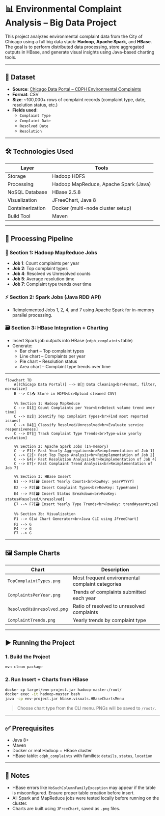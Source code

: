 # 📊 Environmental Complaint Analysis – Big Data Project

This project analyzes environmental complaint data from the City of Chicago using a full big data stack: **Hadoop**, **Apache Spark**, and **HBase**. The goal is to perform distributed data processing, store aggregated outputs in HBase, and generate visual insights using Java-based charting tools.

---

## 📁 Dataset

- **Source**: [Chicago Data Portal – CDPH Environmental Complaints](https://data.cityofchicago.org/Environment-Sustainable-Development/CDPH-Environmental-Complaints/fypr-ksnz)
- **Format**: CSV
- **Size**: ~100,000+ rows of complaint records (complaint type, date, resolution status, etc.)
- **Fields used**:
  - `Complaint Type`
  - `Complaint Date`
  - `Resolved Date`
  - `Resolution`

---

## 🛠️ Technologies Used

| Layer | Tools |
|-------|-------|
| Storage | Hadoop HDFS |
| Processing | Hadoop MapReduce, Apache Spark (Java) |
| NoSQL Database | HBase 2.5.8 |
| Visualization | JFreeChart, Java 8 |
| Containerization | Docker (multi-node cluster setup) |
| Build Tool | Maven |

---

## 🔂 Processing Pipeline

### 📌 Section 1: Hadoop MapReduce Jobs

- **Job 1**: Count complaints per year  
- **Job 2**: Top complaint types  
- **Job 4**: Resolved vs Unresolved counts  
- **Job 5**: Average resolution time  
- **Job 7**: Complaint type trends over time  

### ⚡ Section 2: Spark Jobs (Java RDD API)

- Reimplemented Jobs 1, 2, 4, and 7 using Apache Spark for in-memory parallel processing.

### 🗃️ Section 3: HBase Integration + Charting

- Insert Spark job outputs into HBase (`cdph_complaints` table)
- Generate:
  - Bar chart – Top complaint types
  - Line chart – Complaints per year
  - Pie chart – Resolution status
  - Area chart – Complaint type trends over time

---

```mermaid
flowchart TD
    A[(Chicago Data Portal)] --> B[🧹 Data Cleaning<br>Format, filter, normalize]
    B --> C[📤 Store in HDFS<br>Upload cleaned CSV]

    %% Section 1: Hadoop MapReduce
    C --> D1[🧮 Count Complaints per Year<br>Detect volume trend over time]
    C --> D2[🧮 Identify Top Complaint Types<br>Find most reported issues]
    C --> D4[🧮 Classify Resolved/Unresolved<br>Evaluate service responsiveness]
    C --> D7[🧮 Track Complaint Type Trends<br>Type-wise yearly evolution]

    %% Section 2: Apache Spark Jobs (In-memory)
    C --> E1[⚡ Fast Yearly Aggregation<br>Reimplementation of Job 1]
    C --> E2[⚡ Fast Top Types Analysis<br>Reimplementation of Job 2]
    C --> E4[⚡ Fast Resolution Analysis<br>Reimplementation of Job 4]
    C --> E7[⚡ Fast Complaint Trend Analysis<br>Reimplementation of Job 7]

    %% Section 3: HBase Insert
    E1 --> F1[🗃️ Insert Yearly Counts<br>RowKey: year#YYYY]
    E2 --> F2[🗃️ Insert Complaint Types<br>RowKey: type#name]
    E4 --> F4[🗃️ Insert Status Breakdown<br>RowKey: status#Resolved/Unresolved]
    E7 --> F7[🗃️ Insert Yearly Type Trends<br>RowKey: trend#year#type]

    %% Section 3b: Visualization
    F1 --> G[📊 Chart Generator<br>Java CLI using JFreeChart]
    F2 --> G
    F4 --> G
    F7 --> G
```

---

## 🖼️ Sample Charts

| Chart | Description |
|-------|-------------|
| `TopComplaintTypes.png` | Most frequent environmental complaint categories |
| `ComplaintsPerYear.png` | Trends of complaints submitted each year |
| `ResolvedVsUnresolved.png` | Ratio of resolved to unresolved complaints |
| `ComplaintTrends.png` | Yearly trends by complaint type |

---

## ▶️ Running the Project

### 1. **Build the Project**
```bash
mvn clean package
```

### 2. **Run Insert + Charts from HBase**
```bash
docker cp target/env-project.jar hadoop-master:/root/
docker exec -it hadoop-master bash
java -cp env-project.jar hbase.visuals.HBaseChartsMenu
```

> Choose chart type from the CLI menu. PNGs will be saved to `/root/`.

---

## ✅ Prerequisites

- Java 8+
- Maven
- Docker or real Hadoop + HBase cluster
- HBase table: `cdph_complaints` with families: `details`, `status`, `location`

---

## 📌 Notes

- HBase errors like `NoSuchColumnFamilyException` may appear if the table is misconfigured. Ensure proper table creation before insert.
- All Spark and MapReduce jobs were tested locally before running on the cluster.
- Charts are built using `JFreeChart`, saved as `.png` files.
